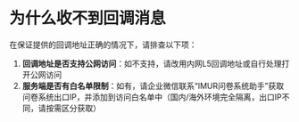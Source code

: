 # 为什么收不到回调消息

在保证提供的回调地址正确的情况下，请排查以下项：

1. **回调地址是否支持公网访问**：如不支持，请改用内网L5回调地址或自行处理打开公网访问
2. **服务端是否有白名单限制**：如有，请企业微信联系“IMUR问卷系统助手”获取问卷系统出口IP，并添加到访问白名单中（国内/海外环境完全隔离，出口IP不同，请按需区分获取）



